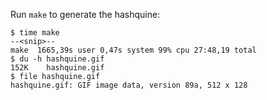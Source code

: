 Run `make` to generate the hashquine:

    $ time make
    --<snip>--
    make  1665,39s user 0,47s system 99% cpu 27:48,19 total
    $ du -h hashquine.gif
    152K    hashquine.gif
    $ file hashquine.gif
    hashquine.gif: GIF image data, version 89a, 512 x 128
